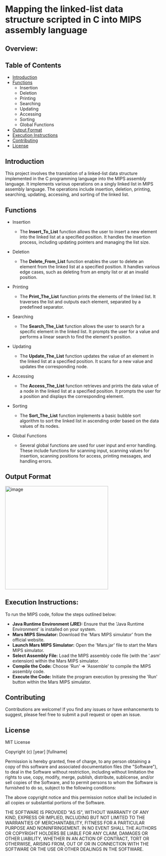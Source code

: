 # Mapping the linked-list data structure scripted in C into MIPS assembly language

## Overview:

## Table of Contents
- [Introduction](#introduction)
- [Functions](#functions)
  - Insertion
  - Deletion
  - Printing
  - Searching
  - Updating
  - Accessing
  - Sorting
  - Global Functions
- [Output Format](#output-format)
- [Execution Instructions](#execution-instructions)
- [Contributing](#Contributing)
- [License](#license)

## Introduction
This project involves the translation of a linked-list data structure implemented in the C programming language into the MIPS assembly language.
It implements various operations on a singly linked list in MIPS assembly language. The operations include insertion, deletion, printing, searching, updating, accessing, and sorting of the linked list.

## Functions

- Insertion
  - The **Insert_To_List** function allows the user to insert a new element into the linked list at a specified position. It handles the insertion process, including updating pointers and managing the list size.

- Deletion
  - The **Delete_From_List** function enables the user to delete an element from the linked list at a specified position. It handles various edge cases, such as deleting from an empty list or at an invalid position.

- Printing
  - The **Print_The_List** function prints the elements of the linked list. It traverses the list and outputs each element, separated by a predefined separator.

- Searching
  - The **Search_The_List** function allows the user to search for a specific element in the linked list. It prompts the user for a value and performs a linear search to find the element's position.

- Updating
  - The **Update_The_List** function updates the value of an element in the linked list at a specified position. It scans for a new value and updates the corresponding node.

- Accessing
  - The **Access_The_List** function retrieves and prints the data value of a node in the linked list at a specified position. It prompts the user for a position and displays the corresponding element.

- Sorting
  - The **Sort_The_List** function implements a basic bubble sort algorithm to sort the linked list in ascending order based on the data values of its nodes.

- Global Functions
  - Several global functions are used for user input and error handling. These include functions for scanning input, scanning values for insertion, scanning positions for access, printing messages, and handling errors.

## Output Format
<img width="333" alt="image" src="https://github.com/BassemMagdi0007/LinkedList-C-MIPS/assets/60258792/78f6c7ad-290b-47bb-adef-fcadf7098cfb">

## Execution Instructions:
To run the MIPS code, follow the steps outlined below:

- **Java Runtime Environment (JRE):** Ensure that the 'Java Runtime Environment' is installed on your system.
- **Mars MIPS Simulator:** Download the 'Mars MIPS simulator' from the official website.
- **Launch Mars MIPS Simulator:** Open the 'Mars.jar' file to start the Mars MIPS simulator.
- **Select Assembly File:** Load the MIPS assembly code file (with the '.asm' extension) within the Mars MIPS simulator.
- **Compile the Code:** Choose 'Run' => 'Assemble' to compile the MIPS assembly code.
- **Execute the Code:** Initiate the program execution by pressing the 'Run' button within the Mars MIPS simulator.
  
## Contributing
Contributions are welcome! If you find any issues or have enhancements to suggest, please feel free to submit a pull request or open an issue.

## License 

MIT License

Copyright (c) [year] [fullname]

Permission is hereby granted, free of charge, to any person obtaining a copy
of this software and associated documentation files (the "Software"), to deal
in the Software without restriction, including without limitation the rights
to use, copy, modify, merge, publish, distribute, sublicense, and/or sell
copies of the Software, and to permit persons to whom the Software is
furnished to do so, subject to the following conditions:

The above copyright notice and this permission notice shall be included in
all copies or substantial portions of the Software.

THE SOFTWARE IS PROVIDED "AS IS", WITHOUT WARRANTY OF ANY KIND, EXPRESS OR
IMPLIED, INCLUDING BUT NOT LIMITED TO THE WARRANTIES OF MERCHANTABILITY,
FITNESS FOR A PARTICULAR PURPOSE AND NONINFRINGEMENT. IN NO EVENT SHALL THE
AUTHORS OR COPYRIGHT HOLDERS BE LIABLE FOR ANY CLAIM, DAMAGES OR OTHER
LIABILITY, WHETHER IN AN ACTION OF CONTRACT, TORT OR OTHERWISE, ARISING FROM,
OUT OF OR IN CONNECTION WITH THE SOFTWARE OR THE USE OR OTHER DEALINGS IN
THE SOFTWARE.




